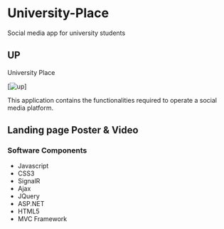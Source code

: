 # University-Place
Social media app for university students


## UP
University Place

<meta http-equiv="X-UA-Compatible" content="IE=Edge,chrome=1">

[![up](https://github.com/sajivfrancis/University-Tube/blob/master/UniversityPlace/Content/img/github.png)]

This application contains the functionalities required to operate a social media platform.

## Landing page Poster & Video




### Software Components

- Javascript
- CSS3
- SignalR
- Ajax
- JQuery
- ASP.NET 
- HTML5
- MVC Framework
